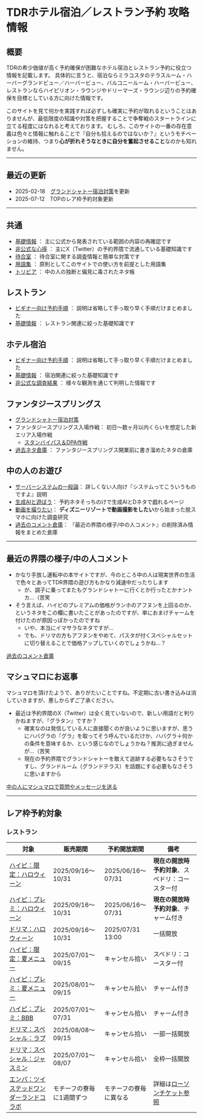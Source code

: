 # TDRホテル宿泊／レストラン予約 攻略情報

## 概要

TDRの希少価値が高く予約確保が困難なホテル宿泊とレストラン予約に役立つ情報を記載します。
具体的に言うと、宿泊ならミラコスタのテラスルーム・ハーバーグランドビュー／ハーバービュー、バルコニールーム・ハーバービュー、レストランならハイピリオン・ラウンジやドリーマーズ・ラウンジ辺りの予約確保を目標としている方に向けた情報です。

このサイトを見て何かを実践すれば必ずしも確実に予約が取れるということはありませんが、最低限度の知識や対策を把握することで争奪戦のスタートラインに立てる程度にはなれると考えております。
むしろ、このサイトの一番の存在意義は色々と情報に触れることで『自分も拾えるのではないか？』というモチベーションの維持、つまり**心が折れそうなときに自分を奮起させること**なのかも知れません。

----

## 最近の更新

* 2025-02-18　[グランドシャトー宿泊対策](./hotel/fsh_grand_chateau_guide.md)を更新
* 2025-07-12　TOPのレア枠予約対象更新

----

## 共通

* [基礎情報](./common/basics.md) ： 主に公式から発表されている範囲の内容の再確認です
* [非公式な心得](./common/hints.md) ： 主にX（Twitter）の予約界隈で流通している基礎知識です
* [待合室](./common/queue.md) ： 待合室に関する調査情報と簡単な対策です
* [用語集](./common/glossary.md) ： 原則としてこのサイトでの使い方を前提とした用語集
* [トリビア](./common/trivia.md) ： 中の人の独断と偏見に毒されたネタ帳

## レストラン
* [ビギナー向け予約手順](./restaurant/for_begginer.md) ： 説明は省略して手っ取り早く手順だけまとめました
* [基礎情報](./restaurant/basics.md) ： レストラン関連に絞った基礎知識です

## ホテル宿泊
* [ビギナー向け予約手順](./hotel/for_begginer.md) ： 説明は省略して手っ取り早く手順だけまとめました
* [基礎情報](./hotel/basics.md) ： 宿泊関連に絞った基礎知識です
* [非公式な調査結果](./hotel/research.md) ： 様々な観測を通じて判明した情報です

## ファンタジースプリングス
* [グランドシャトー宿泊対策](./hotel/fsh_grand_chateau_guide.md)
* ファンタジースプリングス入場作戦： 初日～数ヶ月以内くらいを想定した新エリア入場作戦
    * [スタンバイパス＆DPA作戦](./hotel/fsh_plan_sp_dpa.md)
* [過去ネタ倉庫](./old_fsh_menu.md) ： ファンタジースプリングス開業前に書き溜めたネタの倉庫


## 中の人のお遊び
* [サーバーシステムの一般論](./common/play_with_system.md)： 詳しくない人向け『システムってこういうものですよ』説明
* [生成AIと遊ぼう](./common/play_with_gpt.md)： 予約ネタそっちのけで生成AIとDネタで戯れるページ
* [動画を撮りたい](./common/record_tdr.md)： **ディズニーリゾートで動画撮影をしたい**から始まった脱スマホに向けた調査研究
* [過去のコメント倉庫](./old_comments.md)： 『最近の界隈の様子/中の人コメント』の削除済み情報をまとめた倉庫

----

## 最近の界隈の様子/中の人コメント

* かなり手放し運転中の本サイトですが、今のところ中の人は現実世界の生活で色々とあってTDR界隈の遊び方もかなり減速中だったりします
    * が、調子に乗ってまたもグランドシャトーに行くとか行ったとかナントカ…（苦笑
* そう言えば、ハイピのプレミアムの価格がランホのアフヌンを上回るのか、というネタをこの欄に書いたことがあったのですが、単におまけチャームを付けたのが原因っぽかったのですね
    * いや、本当にイマサラなネタですが…
    * でも、ドリマの方もアフヌンをやめて、パスタが付くスペシャルセットに切り替えることで価格アップしていくのでしょうかね…？


[過去のコメント倉庫](./old_comments.md)


## マシュマロにお返事

マシュマロを頂けたようで、ありがたいことですね。不定期に古い書き込みは消していきますが、悪しからずご了承ください。

* 最近は予約界隈のX（Twitter）は全く見ていないので、新しい用語だと判りかねますが、『グラタン』ですか？
    * 確実なのは発信している人に直接聞くのが良いように思いますが、思うにハバグラの『グラ』を取ってそう呼んでいるだけか、ハバグラ＋何かの条件を意味するか、という感じなのでしょうかね？推測に過ぎませんが…（苦笑
    * 現在の予約界隈でグランドシャトーを敢えて追跡する必要もなさそうですし、グランドルーム（グランドテラス）を話題にする必要もなさそうに思いますから

[中の人にマシュマロで質問やメッセージを送る](https://marshmallow-qa.com/ecu5ejrsz5qmtuu)


----

## レア枠予約対象

### レストラン

| 対象 | 販売期間 | 予約開放期間 | 備考 |
| ------------- | ------------- | ------------- | ------------- |
| [ハイピ：限定：ハロウィーン](https://www.tokyodisneyresort.jp/hotel/food/1000004351/) | 2025/09/16～10/31 | 2025/06/16～07/31 | **現在の開放時予約対象**、スペドリ：コースター付 |
| [ハイピ：プレミ：ハロウィーン](https://www.tokyodisneyresort.jp/hotel/food/1000004353/) | 2025/09/16～10/31 | 2025/06/16～07/31 | **現在の開放時予約対象**、チャーム付き |
| [ドリマ：ハロウィーン](https://www.tokyodisneyresort.jp/hotel/food/1000004299/) | 2025/09/16～10/31 | 2025/07/31 13:00 | 一括開放 |
| [ハイピ：限定：夏メニュー](https://www.tokyodisneyresort.jp/hotel/food/1000004123/) | 2025/07/01～09/15 | キャンセル拾い |  スペドリ：コースター付 |
| [ハイピ：プレミ：夏メニュー](https://www.tokyodisneyresort.jp/hotel/food/1000004125/) | 2025/08/01～09/15 | キャンセル拾い | チャーム付き |
| [ハイピ：プレミ：BBB](https://www.tokyodisneyresort.jp/hotel/food/1000004126/) | 2025/07/01～07/31 | キャンセル拾い | チャーム付き |
| [ドリマ：スペシャル：ラプ](https://www.tokyodisneyresort.jp/hotel/food/1000004105/) | 2025/08/08～09/15 | キャンセル拾い | 一部一括開放 |
| [ドリマ：スペシャル：ジャスミン](https://www.tokyodisneyresort.jp/hotel/food/1000004103/) | 2025/07/01～08/07 | キャンセル拾い | 全枠一括開放 |
| [エンパ：ツイステッドワンダーランドコラボ](https://www.tokyodisneyresort.jp/hotel/memory/dah/twst-empire/) | モチーフの寮毎に1週間ずつ | モチーフの寮毎に異なる | 詳細は[ローソンチケット参照](https://l-tike.com/event/mevent/?mid=711027) |

